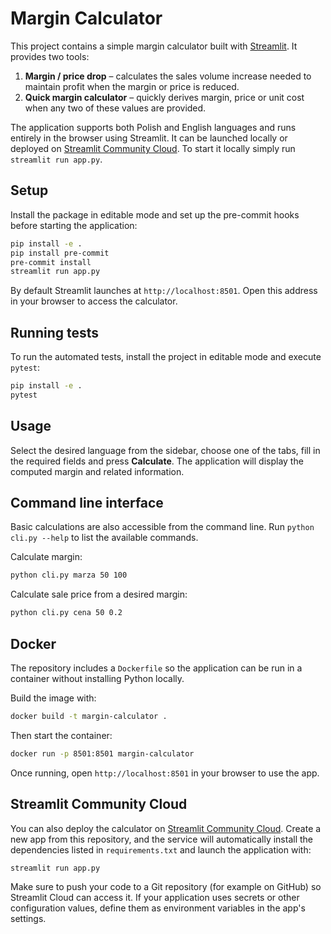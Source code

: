# Margin Calculator

This project contains a simple margin calculator built with [Streamlit](https://streamlit.io/). It provides two tools:

1. **Margin / price drop** – calculates the sales volume increase needed to maintain profit when the margin or price is reduced.
2. **Quick margin calculator** – quickly derives margin, price or unit cost when any two of these values are provided.

The application supports both Polish and English languages and runs entirely in the browser using Streamlit. It can be launched locally or deployed on [Streamlit Community Cloud](https://streamlit.io/cloud). To start it locally simply run `streamlit run app.py`.

## Setup

Install the package in editable mode and set up the pre-commit hooks before starting the application:

```bash
pip install -e .
pip install pre-commit
pre-commit install
streamlit run app.py
```

By default Streamlit launches at `http://localhost:8501`. Open this address in your browser to access the calculator.

## Running tests

To run the automated tests, install the project in editable mode and execute `pytest`:

```bash
pip install -e .
pytest
```

## Usage

Select the desired language from the sidebar, choose one of the tabs, fill in the required fields and press **Calculate**. The application will display the computed margin and related information.


## Command line interface

Basic calculations are also accessible from the command line. Run `python cli.py --help` to list the available commands.

Calculate margin:

```bash
python cli.py marza 50 100
```

Calculate sale price from a desired margin:

```bash
python cli.py cena 50 0.2
```

## Docker

The repository includes a `Dockerfile` so the application can be run in a
container without installing Python locally.

Build the image with:

```bash
docker build -t margin-calculator .
```

Then start the container:

```bash
docker run -p 8501:8501 margin-calculator
```

Once running, open `http://localhost:8501` in your browser to use the app.


## Streamlit Community Cloud

You can also deploy the calculator on [Streamlit Community Cloud](https://streamlit.io/cloud). Create a new app from this repository, and the service will automatically install the dependencies listed in `requirements.txt` and launch the application with:

```bash
streamlit run app.py
```

Make sure to push your code to a Git repository (for example on GitHub) so Streamlit Cloud can access it. If your application uses secrets or other configuration values, define them as environment variables in the app's settings.

